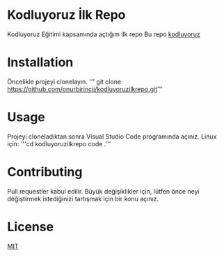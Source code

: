 # Kodluyoruz İlk Repo
Kodluyoruz Eğitimi kapsamında açtığım ilk repo
Bu repo [kodluyoruz](https://kodluyoruz.org/)

# Installation
Öncelikle projeyi clonelayın.
''' git clone https://github.com/onurbirincii/kodluyoruzilkrepo.git'''

# Usage
Projeyi cloneladıktan sonra Visual Studio Code programında açınız.
Linux için:
'''cd kodluyoruzilkrepo
code .'''

# Contributing

Pull requestler kabul edilir. Büyük değişiklikler için, lütfen önce neyi değiştirmek istediğinizi tartışmak için bir konu açınız.

# License
[MIT](https://choosealicense.com/licenses/mit/)